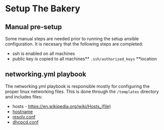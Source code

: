 # Setup The Bakery

## Manual pre-setup
Some manual steps are needed prior to running the setup ansible configuration.
It is necesary that the following steps are completed:
- ssh is enabled on all machines
- public key is copied to all machines** `.ssh/authorized_keys` **location

## networking.yml playbook
The networking.yml playbook is responsible mostly for configuring the proper linux networking files. This is done through the `/templates` directory and includes files: 
-  hosts - <https://en.wikipedia.org/wiki/Hosts_(file)>
- [hostname](https://en.wikipedia.org/wiki/Hostname)
- [resolv.conf](https://en.wikipedia.org/wiki/Resolv.conf)
- [dhcpcd.conf](https://en.wikipedia.org/wiki/DHCPD)

